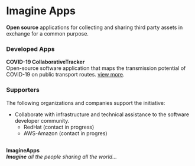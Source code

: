 # Imagine Apps
**Open source** applications for collecting and sharing third party assets in exchange for a common purpose. <br>

### Developed Apps 
**COVID-19 CollaborativeTracker**  <br> 
Open-source software application that maps the transmission potential of COVID-19 on public transport routes. [view more](https://github.com/imagine-apps/COVID-19/wiki). 

### Supporters 
The following organizations and companies support the initiative: <br>
   - Collaborate with infrastructure and technical assistance to the software developer community.
      - RedHat (contact in progress)
      - AWS-Amazon (contact in progres)

##

**ImagineApps** <br>
***Imagine** all the people sharing all the world...* <br>

